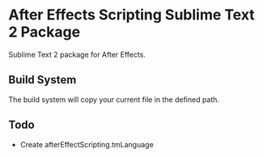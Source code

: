 After Effects Scripting Sublime Text 2 Package
============================================

Sublime Text 2 package for After Effects. 

## Build System
The build system will copy your current file in the defined path.

## Todo
- Create afterEffectScripting.tmLanguage